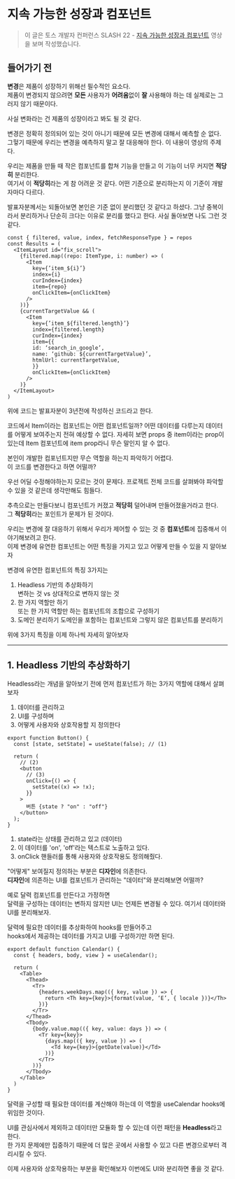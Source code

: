 # 지속 가능한 성장과 컴포넌트

> 이 글은 토스 개발자 컨퍼런스 SLASH 22 - [지속 가능한 성장과 컴포넌트](https://youtu.be/fR8tsJ2r7Eg) 영상을 보며 작성했습니다.

## 들어가기 전

**변경**은 제품이 성장하기 위해선 필수적인 요소다.  
제품이 변경되지 않으려면 **모든** 사용자가 **어려움**없이 **잘** 사용해야 하는 데 실제로는 그러지 않기 때문이다.

사실 변화라는 건 제품의 성장이라고 봐도 될 것 같다.

변경은 정확히 정의되어 있는 것이 아니기 때문에 모든 변경에 대해서 예측할 순 없다. 그헣기 때문에 우리는 변경을 예측하지 말고 잘 대응해야 한다. 이 내용이 영상의 주제다.

우리는 제품을 만들 때 작은 컴포넌트를 합쳐 기능을 만들고 이 기능이 너무 커지면 **적당히** 분리한다.  
여기서 이 **적당히**라는 게 참 어려운 것 같다. 어떤 기준으로 분리하는지 이 기준이 개발자마다 다르다.

발표자분께서는 되돌아보면 본인은 기준 없이 분리했던 것 같다고 하셨다. 그냥 중복이라서 분리하거나 단순히 크다는 이유로 분리를 했다고 한다. 사실 돌아보면 나도 그런 것 같다.

```tsx
const { filtered, value, index, fetchResponseType } = repos
const Results = (
  <ItemLayout id="fix_scroll">
    {filtered.map((repo: ItemType, i: number) => (
      <Item
        key={’item_${i}’}
        index={i}
        curIndex={index}
        item={repo}
        onClickItem={onClickItem}
      />
    ))}
    {currentTargetValue && (
      <Item
        key={’item_${filtered.length}’}
        index={filtered.length}
        curIndex={index}
        item={{
        id: ‘search_in_google’,
        name: ‘github: ${currentTargetValue}’,
        htmlUrl: currentTargetValue,
        }}
        onClickItem={onClickItem}
      />
    )}
  </ItemLayout>
)
```

위에 코드는 발표자분이 3년전에 작성하신 코드라고 한다.

코드에서 Item이라는 컴포넌트는 어떤 컴포넌트일까? 어떤 데이터를 다루는지 데이터를 어떻게 보여주는지 전혀 예상할 수 없다. 자세히 보면 props 중 item이라는 prop이 있는데 Item 컴포넌트에 item prop라니 무슨 말인지 알 수 없다.

본인이 개발한 컴포넌트지만 무슨 역할을 하는지 파악하기 어렵다.  
이 코드를 변경한다고 하면 어떨까?

우선 어딜 수정해야하는지 모르는 것이 문제다. 프로젝트 전체 코드를 살펴봐야 파악할 수 있을 것 같은데 생각만해도 힘들다.

추측으로는 만들다보니 컴포넌트가 커졌고 **적당히** 덜어내며 만들어졌을거라고 한다.  
그 **적당히**라는 포인트가 문제가 된 것이다.

우리는 변경에 잘 대응하기 위해서 우리가 제어할 수 있는 것 중 **컴포넌트**에 집중해서 이야기해보려고 한다.  
이제 변경에 유연한 컴포넌트는 어떤 특징을 가지고 있고 어떻게 만들 수 있을 지 알아보자

변경에 유연한 컴포넌트의 특징 3가지는

1. Headless 기반의 추상화하기  
   변하는 것 vs 상대적으로 변하지 않는 것
2. 한 가지 역할만 하기  
   또는 한 가지 역할만 하는 컴포넌트의 조합으로 구성하기
3. 도메인 분리하기
   도메인을 포함하는 컴포넌트와 그렇지 않은 컴포넌트를 분리하기

위에 3가지 특징을 이제 하나씩 자세히 알아보자

---

## 1. Headless 기반의 추상화하기

Headless라는 개념을 알아보기 전에 먼저 컴포넌트가 하는 3가지 역할에 대해서 살펴보자

1. 데이터를 관리하고
2. UI를 구성하며
3. 어떻게 사용자와 상호작용할 지 정의한다

```tsx
export function Button() {
  const [state, setState] = useState(false); // (1)

  return (
    // (2)
    <button
      // (3)
      onClick={() => {
        setState((x) => !x);
      }}
    >
      버튼 {state ? "on" : "off"}
    </button>
  );
}
```

1. state라는 상태를 관리하고 있고 (데이터)
2. 이 데이터를 'on', 'off'라는 텍스트로 노출하고 있다.
3. onClick 핸들러를 통해 사용자와 상호작용도 정의해줬다.

"어떻게" 보여질지 정의하는 부분은 **디자인**에 의존한다.  
**디자인**에 의존하는 UI를 컴포넌트가 관리하는 "데이터"와 분리해보면 어떨까?

예로 달력 컴포넌트를 만든다고 가정하면  
달력을 구성하는 데이터는 변하지 않지만 UI는 언제든 변경될 수 있다. 여기서 데이터와 UI를 분리해보자.

달력에 필요한 데이터를 추상화하여 hooks를 만들어주고  
hooks에서 제공하는 데이터를 가지고 UI를 구성하기만 하면 된다.

```tsx
export default function Calendar() {
  const { headers, body, view } = useCalendar();

  return (
    <Table>
      <Thead>
        <Tr>
          {headers.weekDays.map(({ key, value }) => {
            return <Th key={key}>{format(value, ‘E’, { locale })}</Th>
          })}
        </Tr>
      </Thead>
      <Tbody>
        {body.value.map(({ key, value: days }) => (
          <Tr key={key}>
            {days.map(({ key, value }) => (
              <Td key={key}>{getDate(value)}</Td>
            ))}
          </Tr>
        ))}
      </Tbody>
    </Table>
  )
}
```

달력을 구성할 때 필요한 데이터를 계산해야 하는데 이 역할을 useCalendar hooks에 위임한 것이다.

UI를 관심사에서 제외하고 데이터만 모듈화 할 수 있는데 이런 패턴을 **Headless**라고 한다.  
한 가지 문제에만 집중하기 때문에 더 많은 곳에서 사용할 수 있고 다른 변경으로부터 격리시킬 수 있다.

이제 사용자와 상호작용하는 부분을 확인해보자 이번에도 UI와 분리하면 좋을 것 같다.
